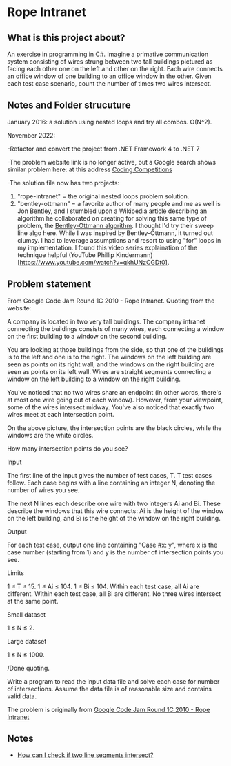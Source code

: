 # Rope Intranet

## What is this project about?

An exercise in programming in C#.  Imagine a primative communication system consisting of wires strung
between two tall buildings pictured as facing each other one on the left and other on the right.
Each wire connects an office window of one building
to an office window in the other.  Given each test case scenario, count the
number of times two wires intersect.

## Notes and Folder strucuture

January 2016: a solution using nested loops and try all combos.  O(N^2).

November 2022:

-Refactor and convert the project from .NET Framework 4 to .NET 7

-The problem website link is no longer active, but a Google search shows similar problem here:
at this address [Coding Competitions](https://codingcompetitions.withgoogle.com/codejam/round/0000000000432ccd/000000000043315a)

-The solution file now has two projects:
1.  "rope-intranet" = the original nested loops problem solution.
2.  "bentley-ottmann" = a favorite author of many people and me as well is Jon Bentley, and I stumbled upon a
Wikipedia article describing an algorithm he collaborated on creating for solving this same type of problem,
the [Bentley-Ottmann algorithm](https://en.wikipedia.org/wiki/Bentley%E2%80%93Ottmann_algorithm).
I thought I'd try their sweep line algo here.  While I was inspired by Bentley-Ottmann, it turned out
clumsy.  I had to leverage assumptions and resort to using "for" loops in my implementation.
I found this video series explaination of the technique helpful
(YouTube Phillip Kindermann)[https://www.youtube.com/watch?v=qkhUNzCGDt0].

## Problem statement

From Google Code Jam Round 1C 2010 - Rope Intranet.  Quoting from the website:

A company is located in two very tall buildings. The company
intranet connecting the buildings consists of many wires,
each connecting a window on the first building to a window
on the second building.

You are looking at those buildings from the side, so that
one of the buildings is to the left and one is to the right.
The windows on the left building are seen as points on its
right wall, and the windows on the right building are seen
as points on its left wall. Wires are straight segments
connecting a window on the left building to a window on the
right building.

You've noticed that no two wires share an endpoint (in other
words, there's at most one wire going out of each window).
However, from your viewpoint, some of the wires intersect
midway. You've also noticed that exactly two wires meet at
each intersection point.

On the above picture, the intersection points are the black
circles, while the windows are the white circles.

How many intersection points do you see?

Input

The first line of the input gives the number of test cases,
T. T test cases follow. Each case begins with a line
containing an integer N, denoting the number of wires you
see.

The next N lines each describe one wire with two integers Ai
and Bi. These describe the windows that this wire connects:
Ai is the height of the window on the left building, and Bi
is the height of the window on the right building.

Output

For each test case, output one line containing "Case #x: y",
where x is the case number (starting from 1) and y is the
number of intersection points you see.

Limits

1 ≤ T ≤ 15.
1 ≤ Ai ≤ 104.
1 ≤ Bi ≤ 104.
Within each test case, all Ai are different.
Within each test case, all Bi are different.
No three wires intersect at the same point.

Small dataset

1 ≤ N ≤ 2.

Large dataset

1 ≤ N ≤ 1000.

/Done quoting.

Write a program to read the input data file and solve each case for number of intersections.  Assume the data file is of reasonable size and contains valid data.

The problem is originally from [Google Code Jam Round 1C 2010 - Rope Intranet](https://code.google.com/codejam/contest/619102/dashboard)

## Notes

- [How can I check if two line seqments intersect?](https://stackoverflow.com/questions/3838329/how-can-i-check-if-two-segments-intersect)

